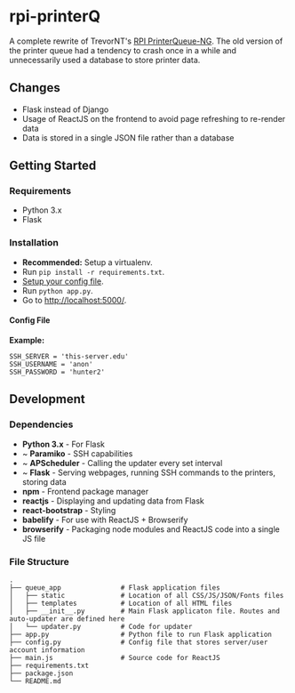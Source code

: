 # rpi-printerQ

A complete rewrite of TrevorNT's [RPI PrinterQueue-NG](https://github.com/TrevorNT/rpi-printqueue-ng). The old version of the printer queue had a tendency to crash once in a while and unnecessarily used a database to store printer data.

## Changes
* Flask instead of Django
* Usage of ReactJS on the frontend to avoid page refreshing to re-render data
* Data is stored in a single JSON file rather than a database

## Getting Started
### Requirements
* Python 3.x
* Flask

### Installation
* **Recommended:** Setup a virtualenv.
* Run `pip install -r requirements.txt`.
* [Setup your config file](https://github.com/albshin/rpi-printerQ#config-file).
* Run `python app.py`.
* Go to [http://localhost:5000/](http://localhost:5000/).

#### Config File
**Example:**
```
SSH_SERVER = 'this-server.edu'
SSH_USERNAME = 'anon'
SSH_PASSWORD = 'hunter2'
```

## Development
### Dependencies
* **Python 3.x** - For Flask
* ~ **Paramiko** - SSH capabilities
* ~ **APScheduler** - Calling the updater every set interval
* ~ **Flask** - Serving webpages, running SSH commands to the printers, storing data
* **npm** - Frontend package manager
* **reactjs** - Displaying and updating data from Flask
* **react-bootstrap** - Styling
* **babelify** - For use with ReactJS + Browserify
* **browserify** - Packaging node modules and ReactJS code into a single JS file

### File Structure
```
.
├── queue_app               # Flask application files
│   ├── static              # Location of all CSS/JS/JSON/Fonts files
│   ├── templates           # Location of all HTML files
│   ├── __init__.py         # Main Flask applicaton file. Routes and auto-updater are defined here  
│   └── updater.py          # Code for updater
├── app.py                  # Python file to run Flask application
├── config.py               # Config file that stores server/user account information
├── main.js                 # Source code for ReactJS
├── requirements.txt
├── package.json
└── README.md
```
